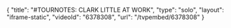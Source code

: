 {
    "title": "#TOURNOTES: CLARK LITTLE AT WORK",
    "type": "solo",
    "layout": "iframe-static",
    "videoId": "6378308",
    "url": "\/tvpembed\/6378308"
}